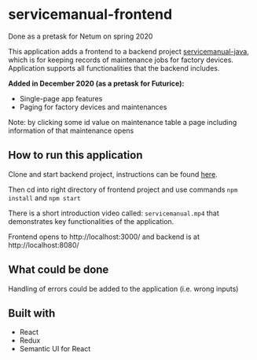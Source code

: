 # servicemanual-frontend

Done as a pretask for Netum on spring 2020

This application adds a frontend to a backend project [servicemanual-java](https://github.com/S4nttuS/Servicemanual-java/tree/master/servicemanual-java), which is for keeping records of maintenance jobs for factory devices. Application supports all functionalities that the backend includes.

**Added in December 2020 (as a pretask for Futurice):**
- Single-page app features
- Paging for factory devices and maintenances

Note: by clicking some id value on maintenance table a page including information of that maintenance opens


## How to run this application

Clone and start backend project, instructions can be found [here](https://github.com/S4nttuS/Servicemanual-java/blob/master/servicemanual-java/README.md).

Then cd into right directory of frontend project and use commands 
```npm install``` and ```npm start```

There is a short introduction video called: ```servicemanual.mp4``` that demonstrates key functionalities of the application.

Frontend opens to http://localhost:3000/ and backend is at http://localhost:8080/

## What could be done
Handling of errors could be added to the application (i.e. wrong inputs)


## Built with
* React
* Redux
* Semantic UI for React
